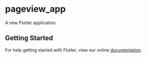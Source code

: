 # pageview_app

A new Flutter application.

## Getting Started

For help getting started with Flutter, view our online
[documentation](https://flutter.io/).
